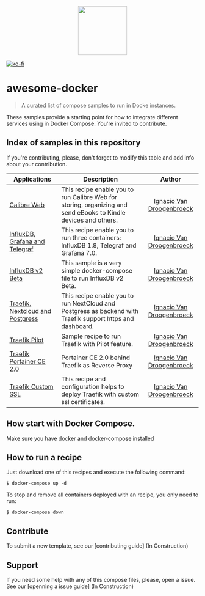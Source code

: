 <p align="center">
  <img src="https://www.docker.com/sites/default/files/social/docker_facebook_share.png" width="128" height="128"/>
</p>

[![ko-fi](https://ko-fi.com/img/githubbutton_sm.svg)](https://ko-fi.com/B0B34N5TU)

# awesome-docker
> A curated list of compose samples to run in Docke instances.

These samples provide a starting point for how to integrate different services using in Docker Compose. You're invited to contribute.

## Index of samples in this repository
If you're contributing, please, don't forget to modify this table and add info about your contribution. 

| Applications         | Description | Author |
|----------------------|-------------|:------:|
| [Calibre Web](calibre-web/) | This recipe enable you to run Calibre Web for storing, organizing and send eBooks to Kindle devices and others. | [Ignacio Van Droogenbroeck](https://github.com/xe-nvdk) |  
| [InfluxDB, Grafana and Telegraf](telegraf-influxdb-grafana/) | This recipe enable you to run three containers: InfluxDB 1.8, Telegraf and Grafana 7.0. | [Ignacio Van Droogenbroeck](https://github.com/xe-nvdk) |  
| [InfluxDB v2 Beta](influxdbv2) | This sample is a very simple docker-compose file to run InfluxDB v2 Beta. | [Ignacio Van Droogenbroeck](https://github.com/xe-nvdk) |
| [Traefik, Nextcloud and Postgress](traefik-nextcloud-psql) | This recipe enable you to run NextCloud and Postgress as backend with Traefik support https and dashboard. | [Ignacio Van Droogenbroeck](https://github.com/xe-nvdk) |
| [Traefik Pilot](traefik-pilot) | Sample recipe to run Traefik with Pilot feature. | [Ignacio Van Droogenbroeck](https://github.com/xe-nvdk) |
| [Traefik Portainer CE 2.0](traefik-portainer2.0) | Portainer CE 2.0 behind Traefik as Reverse Proxy | [Ignacio Van Droogenbroeck](https://github.com/xe-nvdk) |
| [Traefik Custom SSL](traefik-custom-ssl) | This recipe and configuration helps to deploy Traefik with custom ssl certificates. | [Ignacio Van Droogenbroeck](https://github.com/xe-nvdk) |


## How start with Docker Compose.
Make sure you have docker and docker-compose installed

## How to run a recipe
Just download one of this recipes and execute the following command:

```
$ docker-compose up -d
```

To stop and remove all containers deployed with an recipe, you only need to run:
```
$ docker-compose down
```

## Contribute

To submit a new template, see our [contributing guide] (In Construction)

## Support

If you need some help with any of this compose files, please, open a issue. See our [openning a issue guide] (In Construction)
